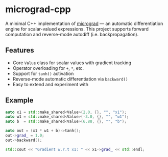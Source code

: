 # micrograd-cpp

A minimal C++ implementation of [micrograd](https://github.com/karpathy/micrograd) — an automatic differentiation engine for scalar-valued expressions. This project supports forward computation and reverse-mode autodiff (i.e. backpropagation).

## Features

- Core `Value` class for scalar values with gradient tracking
- Operator overloading for `+`, `*`, etc.
- Support for `tanh()` activation
- Reverse-mode automatic differentiation via `backward()`
- Easy to extend and experiment with

## Example

```cpp
auto x1 = std::make_shared<Value>(2.0, {}, "", "x1");
auto w1 = std::make_shared<Value>(-3.0, {}, "", "w1");
auto b  = std::make_shared<Value>(6.88, {}, "", "b");

auto out = (x1 * w1 + b)->tanh();
out->grad_ = 1.0;
out->backward();

std::cout << "Gradient w.r.t x1: " << x1->grad_ << std::endl;
